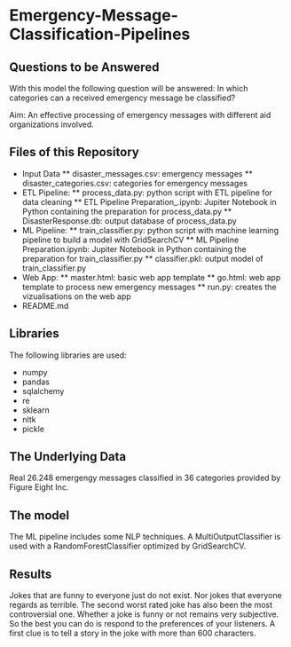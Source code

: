 # Emergency-Message-Classification-Pipelines

## Questions to be Answered
With this model the following question will be answered:
In which categories can a received emergency message be classified?

Aim:
An effective processing of emergency messages with different aid organizations involved.

## Files of this Repository
* Input Data
  ** disaster_messages.csv: emergency messages
  ** disaster_categories.csv: categories for emergency messages
* ETL Pipeline:
  ** process_data.py: python script with ETL pipeline for data cleaning
  ** ETL Pipeline Preparation_.ipynb: Jupiter Notebook in Python containing the preparation for process_data.py
  ** DisasterResponse.db: output database of process_data.py
* ML Pipeline:
  ** train_classifier.py: python script with machine learning pipeline to build a model with GridSearchCV
  ** ML Pipeline Preparation.ipynb: Jupiter Notebook in Python containing the preparation for train_classifier.py
  ** classifier.pkl: output model of train_classifier.py
* Web App:
  ** master.html: basic web app template
  ** go.html: web app template to process new emergency messages
  ** run.py: creates the vizualisations on the web app
* README.md

## Libraries
The following libraries are used:
* numpy
* pandas
* sqlalchemy
* re
* sklearn
* nltk
* pickle

## The Underlying Data
Real 26.248 emergengy messages classified in 36 categories provided by Figure Eight Inc. 

## The model
The ML pipeline includes some NLP techniques. A MultiOutputClassifier is used with a RandomForestClassifier optimized by GridSearchCV.

## Results
Jokes that are funny to everyone just do not exist. Nor jokes that everyone regards as terrible. The second worst rated joke has also been the most controversial one.
Whether a joke is funny or not remains very subjective. So the best you can do is respond to the preferences of your listeners.
A first clue is to tell a story in the joke with more than 600 characters.
